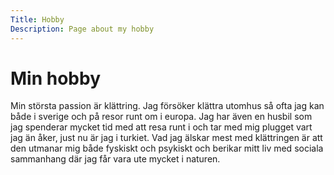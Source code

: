 ```yaml
---
Title: Hobby
Description: Page about my hobby
---
```


Min hobby
==================

Min största passion är klättring. Jag försöker klättra utomhus så ofta jag kan både i sverige och på resor runt om i europa. Jag har även en husbil som jag spenderar mycket tid med att resa runt i och tar med mig plugget vart jag än åker, just nu är jag i turkiet. Vad jag älskar mest med klättringen är att den utmanar mig både fyskiskt och psykiskt och berikar mitt liv med sociala sammanhang där jag får vara ute mycket i naturen. 